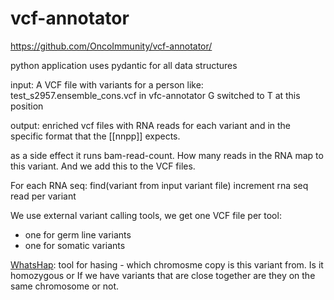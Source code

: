 # vcf-annotator
https://github.com/OncoImmunity/vcf-annotator/

python application
uses pydantic for all data structures

input:
A VCF file with variants for a person
like: test_s2957.ensemble_cons.vcf in vfc-annotator
G switched to T at this position

output:
enriched vcf files with RNA reads for each variant and in the specific
format that the [[nnpp]] expects.

as a side effect it runs bam-read-count.
How many reads in the RNA map to this variant.
And we add this to the VCF files.

For each RNA seq:
    find(variant from input variant file)
    increment rna seq read per variant

We use external variant calling tools, we get one VCF file per tool:
- one for germ line variants
- one for somatic variants

[WhatsHap](https://whatshap.readthedocs.io/en/latest/): tool for hasing - which chromosme copy is this variant from. Is it homozygous or
If we have variants that are close together are they on the same chromosome or not.